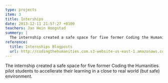 ```yaml
---
type: projects
item: 3
title: Interships
date: 2013-12-11 21:57:27 +0100
teachers: Jan Hein Hoogstad
summery: |
  The internship created a safe space for five former Coding the Humanities pilot students to accellerate their learning in a close to real world (but safe) environment.
reference:
  title: Internships Blogposts
  url: http://codingthehumanities.com.s3-website-us-east-1.amazonaws.com/posts
---
```

The internship created a safe space for five former Coding the Humanities pilot students to accellerate their learning in a close to real world (but safe) environment.
